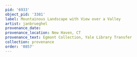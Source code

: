 ```yaml
---
pid: '6933'
object_pid: '3381'
label: Mountainous Landscape with View over a Valley
artist: janbrueghel
provenance_date:
provenance_location: New Haven, CT
provenance_text: Egmont Collection, Yale Library Transfer
collection: provenance
order: '0857'
---
```

